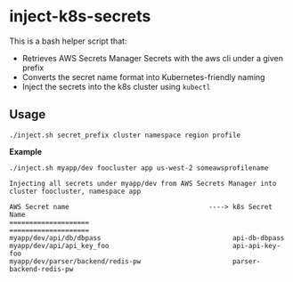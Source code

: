 # inject-k8s-secrets

This is a bash helper script that:
- Retrieves AWS Secrets Manager Secrets with the aws cli under a given prefix
- Converts the secret name format into Kubernetes-friendly naming
- Inject the secrets into the k8s cluster using `kubectl`

## Usage

```
./inject.sh secret_prefix cluster namespace region profile
```

**Example**

```
./inject.sh myapp/dev foocluster app us-west-2 someawsprofilename

Injecting all secrets under myapp/dev from AWS Secrets Manager into cluster foocluster, namespace app

AWS Secret name                                   ----> k8s Secret Name
====================                                    ====================
myapp/dev/api/db/dbpass                                 api-db-dbpass
myapp/dev/api/api_key_foo                               api-api-key-foo
myapp/dev/parser/backend/redis-pw                       parser-backend-redis-pw
```

